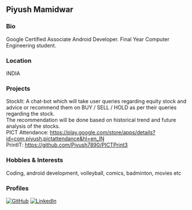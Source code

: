 ## Piyush Mamidwar

### Bio
Google Certified Associate Android Developer.
Final Year Computer Engineering student.

### Location
INDIA

### Projects
StockIt: A chat-bot which will take user queries regarding equity stock and advice or recommend them on BUY / SELL / HOLD as per their queries regarding the stock.  
The recommendation will be done based on historical trend and future analysis of the stocks.  
PICT Attendance: https://play.google.com/store/apps/details?id=com.piyush.pictattendance&hl=en_IN   
PrintIT: https://github.com/Piyush7890/PICTPrint3 

### Hobbies & Interests
Coding, android development, volleyball, comics, badminton, movies etc

### Profiles
[![GitHub][github-img]](https://github.com/Piyush7890) 
[![LinkedIn][twitter-img]](https://www.linkedin.com/in/piyush-m2/)
  
<!-- Don't edit the below 2 lines -->
[twitter-img]: https://i.imgur.com/rwYRqn6.png
[github-img]: https://i.imgur.com/9I6NRUm.png
